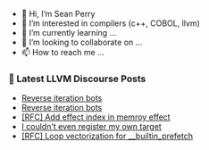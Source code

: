 - 👋 Hi, I’m Sean Perry
- 👀 I’m interested in compilers (c++, COBOL, llvm)
- 🌱 I’m currently learning ...
- 💞️ I’m looking to collaborate on ...
- 📫 How to reach me ...

<!---
s66perry/s66perry is a ✨ special ✨ repository because its `README.md` (this file) appears on your GitHub profile.
You can click the Preview link to take a look at your changes.
--->
### 📕 Latest LLVM Discourse Posts

<!-- DISCOURSE-LLVM:START -->
- [Reverse iteration bots](https://discourse.llvm.org/t/reverse-iteration-bots/72224#post_3)
- [Reverse iteration bots](https://discourse.llvm.org/t/reverse-iteration-bots/72224#post_2)
- [[RFC] Add effect index in memroy effect](https://discourse.llvm.org/t/rfc-add-effect-index-in-memroy-effect/72235#post_1)
- [I couldn&#39;t even register my own target](https://discourse.llvm.org/t/i-couldnt-even-register-my-own-target/72197#post_3)
- [[RFC] Loop vectorization for __builtin_prefetch](https://discourse.llvm.org/t/rfc-loop-vectorization-for-builtin-prefetch/72234#post_1)
<!-- DISCOURSE-LLVM:END -->
